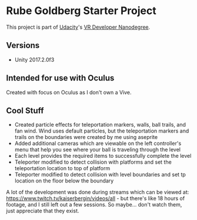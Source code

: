 # Rube Goldberg Starter Project

This project is part of [Udacity](https://www.udacity.com "Udacity - Be in demand")'s [VR Developer Nanodegree](https://www.udacity.com/course/vr-developer-nanodegree--nd017).

## Versions
- Unity 2017.2.0f3

## Intended for use with Oculus
Created with focus on Oculus as I don't own a Vive.

## Cool Stuff
- Created particle effects for teleportation markers, walls, ball trails, and fan wind.  Wind uses default particles, but the teleportation markers and trails on the boundaries were created by me using aseprite
- Added additional cameras which are viewable on the left controller's menu that help you see where your ball is traveling through the level
- Each level provides the required items to successfully complete the level
- Teleporter modified to detect collision with platforms and set the teleportation location to top of platform
- Teleporter modified to detect collision with level boundaries and set tp location on the floor below the boundary

A lot of the development was done during streams which can be viewed at: https://www.twitch.tv/kaiserbergin/videos/all - but there's like 18 hours of footage, and I still left out a few sessions.  So maybe... don't watch them, just appreciate that they exist. 

